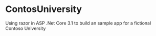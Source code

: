 # ContosUniversity
Using razor in ASP .Net Core 3.1 to build an sample app for a fictional Contoso University

